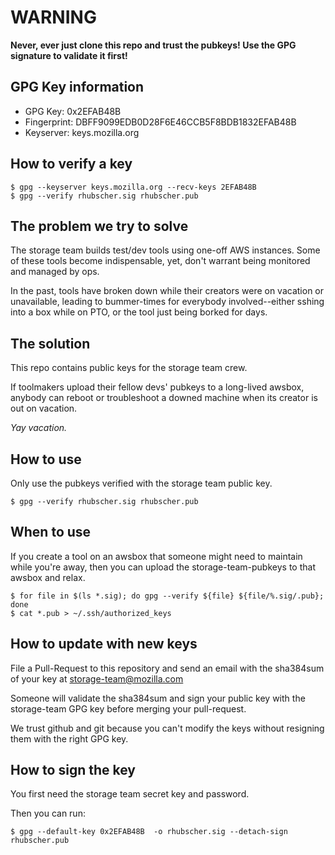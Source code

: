 # WARNING

**Never, ever just clone this repo and trust the pubkeys!
Use the GPG signature to validate it first!**

## GPG Key information

- GPG Key: 0x2EFAB48B
- Fingerprint: DBFF9099EDB0D28F6E46CCB5F8BDB1832EFAB48B
- Keyserver: keys.mozilla.org

## How to verify a key

    $ gpg --keyserver keys.mozilla.org --recv-keys 2EFAB48B
    $ gpg --verify rhubscher.sig rhubscher.pub

## The problem we try to solve

The storage team builds test/dev tools using one-off AWS
instances. Some of these tools become indispensable, yet, don't
warrant being monitored and managed by ops.

In the past, tools have broken down while their creators were on
vacation or unavailable, leading to bummer-times for everybody
involved--either sshing into a box while on PTO, or the tool just
being borked for days.

## The solution

This repo contains public keys for the storage team crew.

If toolmakers upload their fellow devs' pubkeys to a long-lived
awsbox, anybody can reboot or troubleshoot a downed machine when its
creator is out on vacation.

*Yay vacation.*

## How to use 

Only use the pubkeys verified with the storage team public key.

    $ gpg --verify rhubscher.sig rhubscher.pub


## When to use

If you create a tool on an awsbox that someone might need to maintain
while you're away, then you can upload the storage-team-pubkeys to that
awsbox and relax.

    $ for file in $(ls *.sig); do gpg --verify ${file} ${file/%.sig/.pub}; done   
    $ cat *.pub > ~/.ssh/authorized_keys

## How to update with new keys

File a Pull-Request to this repository and send an email with the
sha384sum of your key at storage-team@mozilla.com

Someone will validate the sha384sum and sign your public key with the
storage-team GPG key before merging your pull-request.

We trust github and git because you can't modify the keys without
resigning them with the right GPG key.


## How to sign the key

You first need the storage team secret key and password.

Then you can run:

    $ gpg --default-key 0x2EFAB48B  -o rhubscher.sig --detach-sign rhubscher.pub

